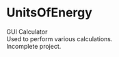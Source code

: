 # UnitsOfEnergy
GUI Calculator<br>
Used to perform various calculations.<br>
Incomplete project.<br>
